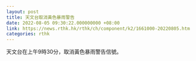 ```yaml
---
layout: post
title: 天文台取消黃色暴雨警告
date: 2022-08-05 09:30:22.000000000 +08:00
link: https://news.rthk.hk/rthk/ch/component/k2/1661000-20220805.htm
categories: rthk
---
```


天文台在上午9時30分，取消黃色暴雨警告信號。
